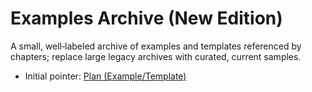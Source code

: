 # Examples Archive (New Edition)

A small, well‑labeled archive of examples and templates referenced by chapters; replace large legacy archives with curated, current samples.

- Initial pointer: [Plan (Example/Template)](../../appendices/plan.md)
